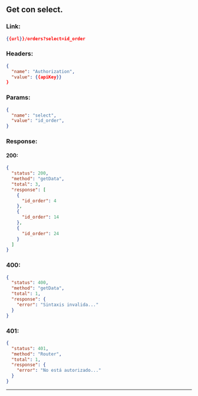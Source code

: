 ## **Get con select.**

### **Link:**

```json
{{url}}/orders?select=id_order
```

### **Headers:**

```json
{
  "name": "Authorization",
  "value": {{apiKey}}
}
```

### **Params:**

```json
{
  "name": "select",
  "value": "id_order",
}
```

### **Response:**

#### **200:**

```json
{
  "status": 200,
  "method": "getData",
  "total": 3,
  "response": [
    {
      "id_order": 4
    },
    {
      "id_order": 14
    },
    {
      "id_order": 24
    }
  ]
}
```

### **400:**

```json
{
  "status": 400,
  "method": "getData",
  "total": 1,
  "response": {
    "error": "Sintaxis invalida..."
  }
}
```

### **401:**

```json
{
  "status": 401,
  "method": "Router",
  "total": 1,
  "response": {
    "error": "No está autorizado..."
  }
}
```
---
